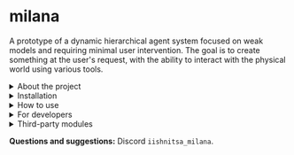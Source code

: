 # milana  
A prototype of a dynamic hierarchical agent system focused on weak models and requiring minimal user intervention. The goal is to create something at the user's request, with the ability to interact with the physical world using various tools.  

<details>  
<summary>About the project</summary>  
Once, I was talking to ChatGPT, asking for help in developing a certain project. In response, I received an implementation plan. At first, I fed the tasks from the plan to ChatGPT one by one, and then I got the idea to make it communicate with itself.  

Later, I realized that the tasks were too complex for it, and it would be good to create a plan for those tasks as well. The idea was expanded with a hierarchy that should grow by one level at the AI's command.  

I started the implementation.  

I chose LangChain as the foundation. At the time, I thought it would be well-suited for creating an agent that would issue commands to create hierarchy levels. However, several problems emerged during development:  
1. LangChain changes constantly and significantly.  
2. It is designed for powerful AI models, as even weak models can make mistakes in writing commands.  
3. The library does not allow fine-grained integration into custom code.  

So, I wrote my own mechanism.  

I realized that not everyone has access to powerful AI, high-performance PCs, or a nuclear power plant to run servers. Weak models can also be useful if you find the right approach. For example, I allowed models to make typos in commands and tried to simplify prompts.  

The project is very raw, but I decided to release it to avoid getting stuck in endless refinement. Versions will be labeled with the publication date.  
</details>  

<details>  
<summary>Installation</summary>  

**Windows**  
Before installation, you need:  
- Git  
- "Desktop development with C++" workload (via Visual Studio Installer)  
- Python 3.12 (not 3.13, as compilation issues may occur).  

Run `windows.bat` in the `install` folder and wait for the shortcuts to be created.  

**Linux and macOS**  
Run `linux_macos.sh` in the `install` folder.  
</details>  

<details>  
<summary>How to use</summary>  
1. Launch Milana and configure the model. Instruct models are recommended (e.g., Mistral Instruct).  
2. Choose a model provider (Ollama or HuggingFaceHub).  
For HuggingFaceHub, enter a string like:  

`chat=mistralai/Mistral-7B-Instruct-v0.2;emb=sentence-transformers/all-MiniLM-L6-v2;token=hf_yourtoken`

For Ollama, download the models (e.g., `mistral:latest` and `all-minilm:latest`). Enter the string:  

`chat=mistral:latest;emb=all-minilm:latest`

3. Click "Validate model" and save the settings.  
4. Enable the required modules in the settings (e.g., web search or command line).  
5. Create a chat, enter a task, and send the message.

**Note:**  
- For stable operation, use powerful models or GPT-OSS.  
- If you encounter bugs, send logs and descriptions to Discord: `iishnitsa_milana`.  
</details>  

<details>  
<summary>For developers</summary>  

### How to develop modules  
A module consists of:  
1. A main file (e.g., `linux_cmd.py`).  
2. An optional localization file (e.g., `linux_cmd_lang.py`).  

**Module structure:**  
```python  
'''
# Command for the model (e.g. execute_command)
# Short description for the model 
# Module name for the user  
# Description for the user  
'''

def main(text: str) -> str:  
    if not hasattr(main, 'attr_names'):  
        main.attr_names = (  
            'output_text',  
            'forbidden_text',  
            'path_error_text',  
            'timeout_text',  
            'exception_text'  
        )  
        main.output_text = 'Output'  
        main.forbidden_text = 'Forbidden command detected'  
        main.path_error_text = 'Access to paths outside the workspace is forbidden'  
        main.timeout_text = 'Command timed out'  
        main.exception_text = 'Error:'  
        return  

    # Module logic  
    return "Result"  
```  

**Localization file (optional but recommended):**  
```python  
locales = {  
    'ru': {  
        'module_doc': [  
            'command_for_model',  
            'description_for_model',  
            'name_for_user',  
            'description_for_user'  
        ],  
        'main.output_text': 'Output',  
        'main.forbidden_text': 'Forbidden command',  
        # other strings  
    }  
}  
```  

**Rules:**  
- The `main` function only accepts and returns text.  
- Localization simplifies work for the model and the user.  
- For text sent to the AI or user, use the `attr_names` structure.  
- The localization file must be in the same folder as the module.  

Examples of modules can be found in the `default_tools` folder.  
</details>  

<details>  
<summary>Third-party modules</summary>  
Links to community-developed modules will appear here.  
</details>  

**Questions and suggestions:** Discord `iishnitsa_milana`.